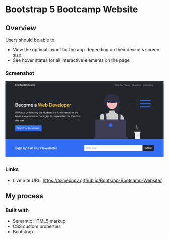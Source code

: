 #  Bootstrap 5 Bootcamp Website

## Overview

Users should be able to:

- View the optimal layout for the app depending on their device's screen size
- See hover states for all interactive elements on the page

### Screenshot

![](./design/desktop-design.png)

### Links

- Live Site URL: https://tsimeonov.github.io/Bootsrap-Bootcamp-Website/

## My process

### Built with

- Semantic HTML5 markup
- CSS custom properties
- Bootstrap
 
